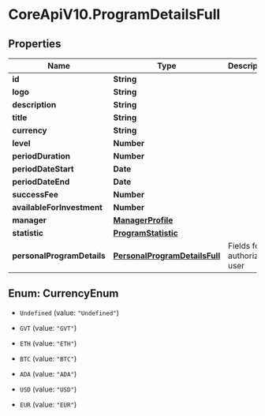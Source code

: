 # CoreApiV10.ProgramDetailsFull

## Properties
Name | Type | Description | Notes
------------ | ------------- | ------------- | -------------
**id** | **String** |  | [optional] 
**logo** | **String** |  | [optional] 
**description** | **String** |  | [optional] 
**title** | **String** |  | [optional] 
**currency** | **String** |  | [optional] 
**level** | **Number** |  | [optional] 
**periodDuration** | **Number** |  | [optional] 
**periodDateStart** | **Date** |  | [optional] 
**periodDateEnd** | **Date** |  | [optional] 
**successFee** | **Number** |  | [optional] 
**availableForInvestment** | **Number** |  | [optional] 
**manager** | [**ManagerProfile**](ManagerProfile.md) |  | [optional] 
**statistic** | [**ProgramStatistic**](ProgramStatistic.md) |  | [optional] 
**personalProgramDetails** | [**PersonalProgramDetailsFull**](PersonalProgramDetailsFull.md) | Fields for authorized user | [optional] 


<a name="CurrencyEnum"></a>
## Enum: CurrencyEnum


* `Undefined` (value: `"Undefined"`)

* `GVT` (value: `"GVT"`)

* `ETH` (value: `"ETH"`)

* `BTC` (value: `"BTC"`)

* `ADA` (value: `"ADA"`)

* `USD` (value: `"USD"`)

* `EUR` (value: `"EUR"`)




